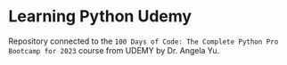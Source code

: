 # Learning Python Udemy

Repository connected to the `100 Days of Code: The Complete Python Pro Bootcamp for 2023` course from UDEMY by Dr. Angela Yu.
